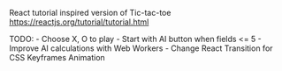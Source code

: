 React tutorial inspired version of Tic-tac-toe
https://reactjs.org/tutorial/tutorial.html

TODO:
    - Choose X, O to play
    - Start with AI button when fields <= 5
    - Improve AI calculations with Web Workers
    - Change React Transition for CSS Keyframes Animation